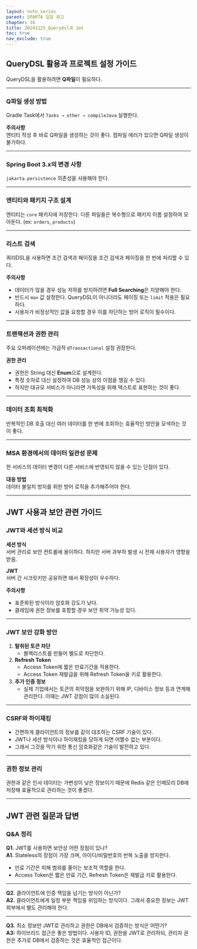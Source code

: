 ```yaml
---
layout: note_series
parent: SPARTA 일일 회고
chapter: 16
title: 20241125_Querydsl과 Jwt
toc: true
nav_exclude: true
---
```


## QueryDSL 활용과 프로젝트 설정 가이드
QueryDSL을 활용하려면 **Q파일**이 필요하다.

---

### Q파일 생성 방법
Gradle Task에서 `Tasks → other → compileJava` 실행한다.

**주의사항**  
엔티티 작성 후 바로 Q파일을 생성하는 것이 좋다. 컴파일 에러가 있으면 Q파일 생성이 불가하다.

---

### Spring Boot 3.x의 변경 사항
`jakarta.persistence` 의존성을 사용해야 한다.

---

### 엔티티와 패키지 구조 설계
엔티티는 `core` 패키지에 저장한다. 다른 파일들은 복수형으로 패키지 이름 설정하여 모아둔다. (ex: `orders`, `products`)

---

### 리스트 검색
쿼리DSL을 사용하면 조건 검색과 페이징을 조건 검색과 페이징을 한 번에 처리할 수 있다.

**주의사항**  
- 데이터가 많을 경우 성능 저하를 방지하려면 **Full Searching**은 지양해야 한다.
- 반드시 `max` 값 설정한다. QueryDSL이 아니더라도 페이징 또는 `limit` 적용은 필요하다.
- 사용자가 비정상적인 값을 요청할 경우 이를 차단하는 방어 로직이 필수이다.

---

### 트랜잭션과 권한 관리
주요 오퍼레이션에는 가급적 `@Transactional` 설정 권장한다.

**권한 관리**  
- 권한은 String 대신 **Enum**으로 설계한다.
- 특정 숫자로 대신 설정하여 DB 성능 상의 이점을 챙길 수 있다.
- 하지만 대규모 서비스가 아니라면 가독성을 위해 텍스트로 표현하는 것이 좋다.

---

### 데이터 조회 최적화
반복적인 DB 호출 대신 여러 데이터를 한 번에 조회하는 효율적인 방안을 모색하는 것이 좋다.

---

### MSA 환경에서의 데이터 일관성 문제
한 서비스의 데이터 변경이 다른 서비스에 반영되지 않을 수 있는 단점이 있다.

**대응 방법**  
데이터 불일치 방지를 위한 방어 로직을 추가해주어야 한다.

---

## JWT 사용과 보안 관련 가이드
### JWT와 세션 방식 비교
**세션 방식**  
서버 관리로 보안 컨트롤에 용이하다. 하지만 서버 과부하 발생 시 전체 사용자가 영향을 받음.

**JWT**  
서버 간 시크릿키만 공유하면 돼서 확장성이 우수하다.

**주의사항**  
- 표준화된 방식이라 암호화 강도가 낮다.
- 클레임에 권한 정보를 포함할 경우 보안 취약 가능성 있다.

---

### JWT 보안 강화 방안
1. **탈취된 토큰 차단**
    - 블랙리스트를 만들어 별도로 차단한다.
2. **Refresh Token**
    - Access Token에 짧은 만료기간을 적용한다.
    - Access Token 재발급을 위해 Refresh Token을 키로 활용한다.
3. **추가 인증 정보**
    - 실제 기업에서는 토큰의 취약점을 보완하기 위해 IP, 디바이스 정보 등과 연계해 관리한다. 이때는 JWT 강점이 많이 소실된다.

---

### CSRF와 하이재킹
- 간편하게 클라이언트의 정보를 같이 대조하는 CSRF 기술이 있다.
- JWT나 세션 방식이나 하이재킹을 당하게 되면 어쩔수 없는 부분이다.
- 그래서 그것을 막기 위한 통신 암호화같은 기술이 발전하고 있다.

---

### 권한 정보 관리
권한과 같은 인사 데이터는 가변성이 낮은 정보이기 때문에 Redis 같은 인메모리 DB에 저장해 효율적으로 관리하는 것이 좋겠다.

---

## JWT 관련 질문과 답변

### Q&A 정리
**Q1.** JWT를 사용하면 보안상 어떤 장점이 있나?  
**A1.** Stateless의 장점이 가장 크며, 아이디/비밀번호의 반복 노출을 방지한다.
- 만료 기간은 피해 범위를 줄이는 보조적 역할을 한다.
- Access Token은 짧은 만료 기간, Refresh Token은 재발급 키로 활용한다.

---

**Q2.** 클라이언트에 인증 책임을 넘기는 방식이 아닌가?  
**A2.** 클라이언트에게 일정 부분 책임을 위임하는 방식이다. 그래서 중요한 정보는 JWT 외부에서 별도 관리해야 한다.

---

**Q3.** 최소 정보만 JWT로 관리하고 권한은 DB에서 검증하는 방식은 어떤가?  
**A3:** 하이브리드 접근은 좋은 방법이다. 사용자 ID, 권한을 JWT로 관리하되, 관리자 권한은 추가로 DB에서 검증하는 것은 효율적인 접근이다.
